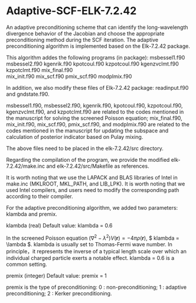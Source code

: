 # Adaptive-SCF-ELK-7.2.42
An adaptive preconditioning scheme that can identify the long-wavelength divergence behavior of the Jacobian and choose the appropriate preconditioning method during the SCF iteration.
The adaptive preconditioning algorithm is implemented based on the Elk-7.2.42 package.

This algorithm addes the following programs (in package):
msbessel1.f90 	msbessel2.f90	kgenrik.f90	kpotcoul.f90 
kzpotcoul.f90	kgenzvclmt.f90	kzpotclmt.f90	mix_final.f90  
mix_init.f90  	mix_scf.f90	pmix_scf.f90	modplmix.f90

In addition, we also modify these files of Elk-7.2.42 package:  readinput.f90 and gndstate.f90.

msbessel1.f90, msbessel2.f90, kgenrik.f90, kpotcoul.f90, kzpotcoul.f90, kgenzvclmt.f90, and kzpotclmt.f90 are related to the codes mentioned in the manuscript for solving the screened Poisson equation; mix_final.f90, mix_init.f90, mix_scf.f90, pmix_scf.f90, and modplmix.f90 are related to the codes mentioned in the manuscript for updating the subspace and calculation of posterior indicator based on Pulay mixing. 

The above files need to be placed in the elk-7.2.42/src directory.

Regarding the compilation of the program, we provide the modified elk-7.2.42/make.inc and elk-7.2.42/src/Makefile as references.
 
It is worth noting that we use the LAPACK and BLAS libraries of Intel in make.inc (MKLROOT, MKL_PATH, and LIB_LPK). It is worth noting that we used Intel compilers, and users need to modify the corresponding path according to their compiler.

For the adaptive preconditioning algorithm, we added two parameters: klambda and premix.

klambda (real) 
Default value: klambda = 0.6

In the screened Poisson equation $(\nabla^2 - \lambda^2)V(\textbf{r})= - 4\pi\rho(\textbf{r})$, $ klambda = \lambda $. 
klambda is usually set to Thomas-Fermi wave number. In principle，it represents the inverse of a typical length scale over which an individual charged particle exerts a notable effect.  klambda = 0.6 is a common setting.

premix (integer)
Default value: premix = 1

premix is the type of preconditioning:
0	:  non-preconditioning;
1	:  adaptive preconditioning;
2	:  Kerker preconditioning.
